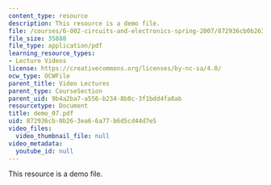 ```yaml
---
content_type: resource
description: This resource is a demo file.
file: /courses/6-002-circuits-and-electronics-spring-2007/872936cb0b263ea66a77b6d5cd44d7e5_demo_07.pdf
file_size: 35888
file_type: application/pdf
learning_resource_types:
- Lecture Videos
license: https://creativecommons.org/licenses/by-nc-sa/4.0/
ocw_type: OCWFile
parent_title: Video Lectures
parent_type: CourseSection
parent_uid: 9b4a2ba7-a556-b234-8b0c-3f1bdd4fa8ab
resourcetype: Document
title: demo_07.pdf
uid: 872936cb-0b26-3ea6-6a77-b6d5cd44d7e5
video_files:
  video_thumbnail_file: null
video_metadata:
  youtube_id: null
---
```

This resource is a demo file.